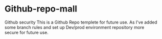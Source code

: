 # Github-repo-mall
Github security
This is a Github Repo templete for future use.
As I've added some branch rules and set up Dev/prod environment repository more secure for future use.
